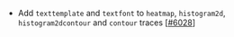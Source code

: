  - Add `texttemplate` and `textfont` to `heatmap`, `histogram2d`, `histogram2dcontour` and `contour` traces [[#6028](https://github.com/plotly/plotly.js/pull/6028)]

